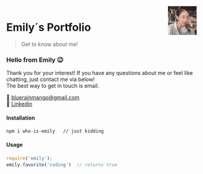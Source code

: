 <img src="readme_profile.jpg" align="right" width="15%"/>

# Emily&acute;s Portfolio
> Get to know about me!

### Hello from Emily :wink:  
Thank you for your interest! If you have any questions about me or feel like chatting, just contact me via below! <br>The best way to get in touch is email.

:email: bluerainmango@gmail.com  
:link: [Linkedin](https://www.linkedin.com/in/emily-yu-4b0109112/ "Linkedin")


#### Installation
    npm i who-is-emily   // just kidding

#### Usage
```javascript
require('emily');
emily.favorite('coding')  // returns true
```
